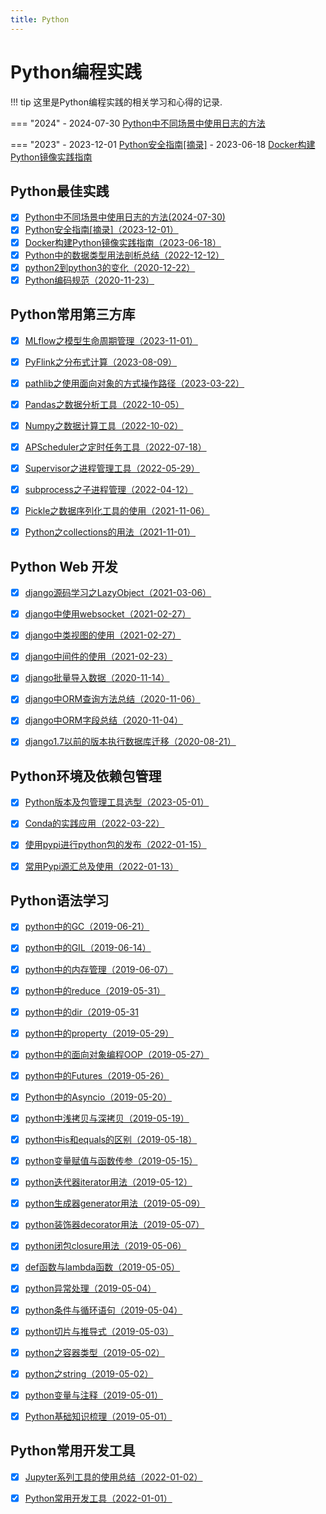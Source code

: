 ```yaml
---
title: Python
---
```


# Python编程实践

!!! tip
    这里是Python编程实践的相关学习和心得的记录.


=== "2024"
    - 2024-07-30 [Python中不同场景中使用日志的方法](./pybestpractices/py_logger_usage.md) 

=== "2023"
    - 2023-12-01 [Python安全指南[摘录]](./pybestpractices/py_security_guide.md)
    - 2023-06-18 [Docker构建Python镜像实践指南](./pybestpractices/docker_build_python_image.md)


##  Python最佳实践
- [x] [Python中不同场景中使用日志的方法(2024-07-30)](./pybestpractices/py_logger_usage.md)
- [x] [Python安全指南[摘录]（2023-12-01）](./pybestpractices/py_security_guide.md)
- [x] [Docker构建Python镜像实践指南（2023-06-18）](./pybestpractices/docker_build_python_image.md)
- [x] [Python中的数据类型用法剖析总结（2022-12-12）](./pybestpractices/py_data_struct_summary.md)
- [x] [python2到python3的变化（2020-12-22）](./pybestpractices/py2_py3_update.md)
- [x] [Python编码规范（2020-11-23）](./pybestpractices/coding_standard.md)

## Python常用第三方库
- [x] [MLflow之模型生命周期管理（2023-11-01）](./pylibs/mlflow.md)
- [x] [PyFlink之分布式计算（2023-08-09）](./pylibs/pyflink.md)
- [x] [pathlib之使用面向对象的方式操作路径（2023-03-22）](./pylibs/pathlib.md)
- [x] [Pandas之数据分析工具（2022-10-05）](./pylibs/pandas.md)
- [x] [Numpy之数据计算工具（2022-10-02）](./pylibs/numpy.md)
- [x] [APScheduler之定时任务工具（2022-07-18）](./pylibs/apscheduler.md)
- [x] [Supervisor之进程管理工具（2022-05-29）](./pylibs/supervisor.md)
- [x] [subprocess之子进程管理（2022-04-12）](./pylibs/subprocess.md)
- [x] [Pickle之数据序列化工具的使用（2021-11-06）](./pylibs/pickle.md)
- [x] [Python之collections的用法（2021-11-01）](./pylibs/collections.md)


## Python Web 开发
- [x] [django源码学习之LazyObject（2021-03-06）](./pyweb/django/django_lazyobject_analysis.md)
- [x] [django中使用websocket（2021-02-27）](./pyweb/django/django_websocket_usage.md)
- [x] [django中类视图的使用（2021-02-27）](./pyweb/django/django_class_view_usage.md)
- [x] [django中间件的使用（2021-02-23）](./pyweb/django/django_middleware_usage.md)
- [x] [django批量导入数据（2020-11-14）](./pyweb/django/django_bulk_create.md)
- [x] [django中ORM查询方法总结（2020-11-06）](./pyweb/django/django_orm_query.md)
- [x] [django中ORM字段总结（2020-11-04）](./pyweb/django/django_orm_fields.md)
- [x] [django1.7以前的版本执行数据库迁移（2020-08-21）](./pyweb/django/django_17_db_migrate.md)
    

## Python环境及依赖包管理
- [x] [Python版本及包管理工具选型（2023-05-01）](./pydevtools/env_package_selection.md)
- [x] [Conda的实践应用（2022-03-22）](./pydevtools/conda_usage.md)
- [x] [使用pypi进行python包的发布（2022-01-15）](./pydevtools/pypi_python_pkg_publish.md)
- [x] [常用Pypi源汇总及使用（2022-01-13）](./pydevtools/pypi_source_usage.md)


## Python语法学习
- [x] [python中的GC（2019-06-21）](./pysyntax/24_py_gc.md)
- [x] [python中的GIL（2019-06-14）](./pysyntax/23_py_gil.md)
- [x] [python中的内存管理（2019-06-07）](./pysyntax/22_py_mem_manage.md)
- [x] [python中的reduce（2019-05-31）](./pysyntax/21_py_reduce.md)
- [x] [python中的dir（2019-05-31](./pysyntax/20_py_dir.md)
- [x] [python中的property（2019-05-29）](./pysyntax/19_py_property.md)
- [x] [python中的面向对象编程OOP（2019-05-27）](./pysyntax/18_py_oop.md)
- [x] [python中的Futures（2019-05-26）](./pysyntax/17_py_futures.md)
- [x] [Python中的Asyncio（2019-05-20）](./pysyntax/16_py_asyncio.md)
- [x] [python中浅拷贝与深拷贝（2019-05-19）](./pysyntax/15_py_deep_copy.md)
- [x] [python中is和equals的区别（2019-05-18）](./pysyntax/14_py_is_and_equals.md)
- [x] [python变量赋值与函数传参（2019-05-15）](./pysyntax/13_py_func_params.md)
- [x] [python迭代器iterator用法（2019-05-12）](./pysyntax/12_py_iterator.md)
- [x] [python生成器generator用法（2019-05-09）](./pysyntax/11_py_generator.md)
- [x] [python装饰器decorator用法（2019-05-07）](./pysyntax/10_py_decorator.md)
- [x] [python闭包closure用法（2019-05-06）](./pysyntax/09_py_closure.md)
- [x] [def函数与lambda函数（2019-05-05）](./pysyntax/08_py_def_and_lambda.md)
- [x] [python异常处理（2019-05-04）](./pysyntax/07_py_exception.md)
- [x] [python条件与循环语句（2019-05-04）](./pysyntax/06_py_condition_and_loop.md)
- [x] [python切片与推导式（2019-05-03）](./pysyntax/05_py_slices.md)
- [x] [python之容器类型（2019-05-02）](./pysyntax/04_py_list_tuple_dict.md)
- [x] [python之string（2019-05-02）](./pysyntax/03_py_string.md)
- [x] [python变量与注释（2019-05-01）](./pysyntax/02_py_variable_comment.md)
- [x] [Python基础知识梳理（2019-05-01）](./pysyntax/01_py_basics.md)




## Python常用开发工具

- [x] [Jupyter系列工具的使用总结（2022-01-02）](./pydevtools/jupyter_tool_usage.md)
- [x] [Python常用开发工具（2022-01-01）](./pydevtools/py_dev_tool_selection.md)

